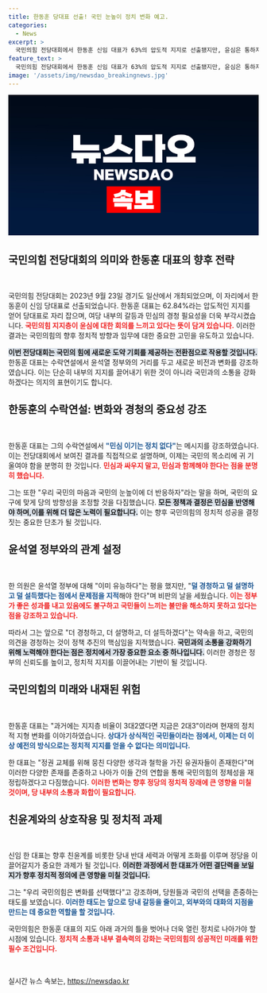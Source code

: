```yaml
---
title: 한동훈 당대표 선출! 국민 눈높이 정치 변화 예고.
categories:
  - News
excerpt: >
  국민의힘 전당대회에서 한동훈 신임 대표가 63%의 압도적 지지로 선출됐지만, 윤심은 통하지 않았다. 그는 민심 경청과 외연 확대를 강조하며 윤석열 정부와의 거리두기를 선언했다. 과연 당은 변화와 위기의식을 극복할 수 있을까?
feature_text: >
  국민의힘 전당대회에서 한동훈 신임 대표가 63%의 압도적 지지로 선출됐지만, 윤심은 통하지 않았다. 그는 민심 경청과 외연 확대를 강조하며 윤석열 정부와의 거리두기를 선언했다. 과연 당은 변화와 위기의식을 극복할 수 있을까?
image: '/assets/img/newsdao_breakingnews.jpg'
---
```


<p><img src="/assets/img/newsdao_breakingnews.jpg" alt="bookingtag 속보" /></p>

<h2 data-ke-size="size26">국민의힘 전당대회의 의미와 한동훈 대표의 향후 전략</h2>

<p data-ke-size="size16">&nbsp;</p>

<p>국민의힘 전당대회는 2023년 9월 23일 경기도 일산에서 개최되었으며, 이 자리에서 한동훈이 신임 당대표로 선출되었습니다. 한동훈 대표는 62.84%라는 압도적인 지지를 얻어 당대표로 자리 잡으며, 여당 내부의 갈등과 민심의 경청 필요성을 더욱 부각시켰습니다. <b><span style="color: #ee2323;">국민의힘 지지층이 윤심에 대한 회의를 느끼고 있다는 뜻이 담겨 있습니다.</span></b> 이러한 결과는 국민의힘의 향후 정치적 방향과 임무에 대한 중요한 고민을 유도하고 있습니다. </p>

<p><b><span style="background-color: #21538527;">이번 전당대회는 국민의 힘에 새로운 도약 기회를 제공하는 전환점으로 작용할 것입니다.</span></b> 한동훈 대표는 수락연설에서 윤석열 정부와의 거리를 두고 새로운 비전과 변화를 강조하였습니다. 이는 단순히 내부의 지지를 끌어내기 위한 것이 아니라 국민과의 소통을 강화하겠다는 의지의 표현이기도 합니다. </p>

<h2 data-ke-size="size26">한동훈의 수락연설: 변화와 경청의 중요성 강조</h2>

<p data-ke-size="size16">&nbsp;</p>

<p>한동훈 대표는 그의 수락연설에서 <b><span style="color: #1a5490;">"민심 이기는 정치 없다"</span></b>는 메시지를 강조하였습니다. 이는 전당대회에서 보여진 결과를 직접적으로 설명하며, 이제는 국민의 목소리에 귀 기울여야 함을 분명히 한 것입니다. <b><span style="color: #ee2323;">민심과 싸우지 말고, 민심과 함께해야 한다는 점을 분명히 했습니다.</span></b> </p>

<p>그는 또한 "우리 국민의 마음과 국민의 눈높이에 더 반응하자"라는 말을 하며, 국민의 요구에 맞게 당의 방향성을 조정할 것을 다짐했습니다. <b><span style="background-color: #21538527;">모든 정책과 결정은 민심을 반영해야 하며,이를 위해 더 많은 노력이 필요합니다.</span></b> 이는 향후 국민의힘의 정치적 성공을 결정짓는 중요한 단초가 될 것입니다.</p>

<h2 data-ke-size="size26">윤석열 정부와의 관계 설정</h2>

<p data-ke-size="size16">&nbsp;</p>

<p>한 의원은 윤석열 정부에 대해 "이미 유능하다"는 평을 했지만, "<b><span style="color: #1a5490;">덜 경청하고 덜 설명하고 덜 설득했다는 점에서 문제점을 지적</span></b>해야 한다"며 비판의 날을 세웠습니다. <b><span style="color: #ee2323;">이는 정부가 좋은 성과를 내고 있음에도 불구하고 국민들이 느끼는 불만을 해소하지 못하고 있다는 점을 강조하고 있습니다.</span></b> </p>

<p>따라서 그는 앞으로 "더 경청하고, 더 설명하고, 더 설득하겠다"는 약속을 하고, 국민의 의견을 경청하는 것이 정책 추진의 핵심임을 지적했습니다. <b><span style="background-color: #21538527;">국민과의 소통을 강화하기 위해 노력해야 한다는 점은 정치에서 가장 중요한 요소 중 하나입니다.</span></b> 이러한 경청은 정부의 신뢰도를 높이고, 정치적 지지를 이끌어내는 기반이 될 것입니다.</p>

<h2 data-ke-size="size26">국민의힘의 미래와 내재된 위험</h2>

<p data-ke-size="size16">&nbsp;</p>

<p>한동훈 대표는 "과거에는 지지층 비율이 3대2였다면 지금은 2대3"이라며 현재의 정치적 지형 변화를 이야기하였습니다. <b><span style="color: #1a5490;">상대가 상식적인 국민들이라는 점에서, 이제는 더 이상 예전의 방식으로는 정치적 지지를 얻을 수 없다는 의미입니다.</span></b> </p>

<p>한 대표는 "정권 교체를 위해 뭉친 다양한 생각과 철학을 가진 유권자들이 존재한다"며 이러한 다양한 존재를 존중하고 나아가 이들 간의 연합을 통해 국민의힘의 정체성을 재정립하겠다고 다짐했습니다. <b><span style="color: #ee2323;">이러한 변화는 향후 정당의 정치적 장래에 큰 영향을 미칠 것이며, 당 내부의 소통과 화합이 필요합니다.</span></b> </p>

<h2 data-ke-size="size26">친윤계와의 상호작용 및 정치적 과제</h2>

<p data-ke-size="size16">&nbsp;</p>

<p>신임 한 대표는 향후 친윤계를 비롯한 당내 반대 세력과 어떻게 조화를 이루며 정당을 이끌어갈지가 중요한 과제가 될 것입니다. <b><span style="background-color: #21538527;">이러한 과정에서 한 대표가 어떤 결단력을 보일지가 향후 정치적 정의에 큰 영향을 미칠 것입니다.</span></b> </p>

<p>그는 "우리 국민의힘은 변화를 선택했다"고 강조하며, 당원들과 국민의 선택을 존중하는 태도를 보였습니다. <b><span style="color: #1a5490;">이러한 태도는 앞으로 당내 갈등을 줄이고, 외부와의 대화의 지점을 만드는 데 중요한 역할을 할 것입니다.</span></b> </p>

<p>국민의힘은 한동훈 대표의 지도 아래 과거의 틀을 벗어나 더욱 열린 정치로 나아가야 할 시점에 있습니다. <b><span style="color: #ee2323;">정치적 소통과 내부 결속력의 강화는 국민의힘의 성공적인 미래를 위한 필수 조건입니다.</span></b> </p>

<p data-ke-size="size16">&nbsp;</p>
실시간 뉴스 속보는, <a href="https://newsdao.kr" rel="dofollow">https://newsdao.kr</a>


